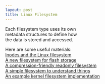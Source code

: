 ```yaml
---
layout: post
title: Linux Filesystem
---
```


Each filesystem type uses its own   
metadata structures to define how   
the data is stored and accessed.

Here are some useful materials:   
[Inodes and the Linux filesystem ](https://www.redhat.com/sysadmin/inodes-linux-filesystem)   
[A new filesystem for flash storage](https://www.usenix.org/conference/fast15/technical-sessions/presentation/lee)   
[A compression-friendly readonly filesystem](https://www.usenix.org/conference/atc19/presentation/gao)   
[A simple filesystem to understand things](https://github.com/psankar/simplefs)   
[An example kernel filesystem implementation](https://github.com/accelazh/hellofs)
